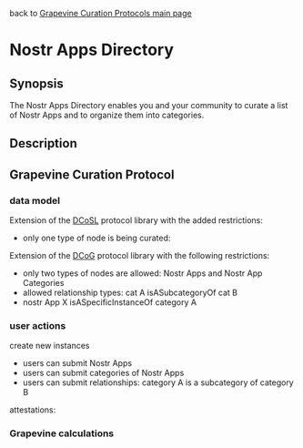 back to [Grapevine Curation Protocols main page](https://github.com/wds4/DCoSL/tree/main/grapevineCurationProtocols)

Nostr Apps Directory
=====

## Synopsis

The Nostr Apps Directory enables you and your community to curate a list of Nostr Apps and to organize them into categories.

## Description


## Grapevine Curation Protocol

### data model

Extension of the [DCoSL](DCoSL.md) protocol library with the added restrictions:
- only one type of node is being curated: 

Extension of the [DCoG](DCoG.md) protocol library with the following restrictions:
- only two types of nodes are allowed: Nostr Apps and Nostr App Categories
- allowed relationship types: cat A isASubcategoryOf cat B
- nostr App X isASpecificInstanceOf category A

### user actions

create new instances
- users can submit Nostr Apps
- users can submit categories of Nostr Apps
- users can submit relationships: category A is a subcategory of category B

attestations:


### Grapevine calculations
